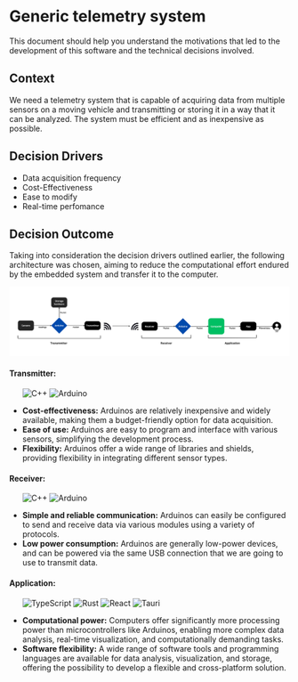 # Generic telemetry system

This document should help you understand the motivations that led to the development of this software and the technical decisions involved.

## Context

We need a telemetry system that is capable of acquiring data from multiple sensors on a moving vehicle and transmitting or storing it in a way that it can be analyzed. The system must be efficient and as inexpensive as possible.

## Decision Drivers

* Data acquisition frequency
* Cost-Effectiveness 
* Ease to modify
* Real-time perfomance

## Decision Outcome

Taking into consideration the decision drivers outlined earlier, the following architecture was chosen, aiming to reduce the computational effort endured by the embedded system and transfer it to the computer.

<img src="./public/doc/TelemetrySystem.png" alt="system schematics">

#### Transmitter:

&nbsp;&nbsp;&nbsp;&nbsp;&nbsp;
![C++](https://img.shields.io/badge/c++-%2300599C.svg?style=for-the-badge&logo=c%2B%2B&logoColor=white)
![Arduino](https://img.shields.io/badge/-Arduino-00979D?style=for-the-badge&logo=Arduino&logoColor=white)

- **Cost-effectiveness:** Arduinos are relatively inexpensive and widely available, making them a budget-friendly option for data acquisition.
- **Ease of use:** Arduinos are easy to program and interface with various sensors, simplifying the development process.
- **Flexibility:** Arduinos offer a wide range of libraries and shields, providing flexibility in integrating different sensor types.

#### Receiver:

&nbsp;&nbsp;&nbsp;&nbsp;&nbsp;
![C++](https://img.shields.io/badge/c++-%2300599C.svg?style=for-the-badge&logo=c%2B%2B&logoColor=white)
![Arduino](https://img.shields.io/badge/-Arduino-00979D?style=for-the-badge&logo=Arduino&logoColor=white)


- **Simple and reliable communication:** Arduinos can easily be configured to send and receive data via various modules using a variety of protocols.
- **Low power consumption:**  Arduinos are generally low-power devices, and can be powered via the same USB connection that we are going to use to transmit data.

#### Application:

&nbsp;&nbsp;&nbsp;&nbsp;&nbsp;
![TypeScript](https://img.shields.io/badge/typescript-%23007ACC.svg?style=for-the-badge&logo=typescript&logoColor=white)
![Rust](https://img.shields.io/badge/rust-%23000000.svg?style=for-the-badge&logo=rust&logoColor=white)
![React](https://img.shields.io/badge/react-%2320232a.svg?style=for-the-badge&logo=react&logoColor=%2361DAFB)
![Tauri](https://img.shields.io/badge/tauri-%2324C8DB.svg?style=for-the-badge&logo=tauri&logoColor=%23FFFFFF)

- **Computational power:** Computers offer significantly more processing power than microcontrollers like Arduinos, enabling more complex data analysis, real-time visualization, and computationally demanding tasks.
- **Software flexibility:** A wide range of software tools and programming languages are available for data analysis, visualization, and storage, offering the possibility to develop a flexible and cross-platform solution.
